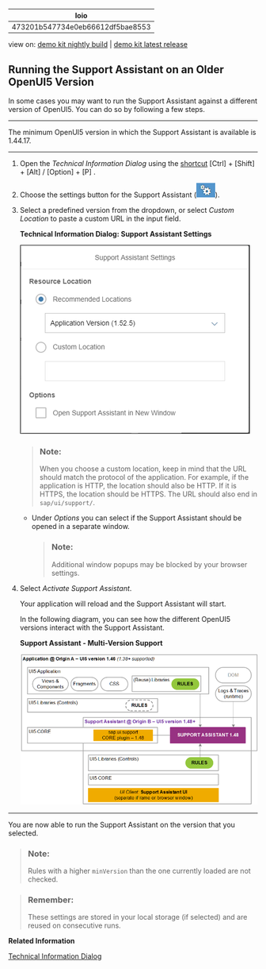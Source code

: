 <!-- loio473201b547734e0eb66612df5bae8553 -->

| loio |
| -----|
| 473201b547734e0eb66612df5bae8553 |

<div id="loio">

view on: [demo kit nightly build](https://sdk.openui5.org/nightly/#/topic/473201b547734e0eb66612df5bae8553) | [demo kit latest release](https://sdk.openui5.org/topic/473201b547734e0eb66612df5bae8553)</div>

## Running the Support Assistant on an Older OpenUI5 Version

In some cases you may want to run the Support Assistant against a different version of OpenUI5. You can do so by following a few steps.

***

The minimum OpenUI5 version in which the Support Assistant is available is 1.44.17.

***

1.  Open the *Technical Information Dialog* using the [shortcut](Keyboard_Shortcuts_for_OpenUI5_Tools_154844c.md)  [Ctrl\] + [Shift\] + [Alt\] / [Option\] + [P\] .

2.  Choose the settings button for the Support Assistant \(![](images/loio4c9d605dc8cf4457b478b618d6824b0f_HiRes.png)\).

3.  Select a predefined version from the dropdown, or select *Custom Location* to paste a custom URL in the input field.

       
      
    **Technical Information Dialog: Support Assistant Settings**

     ![](images/loio76e6ee08329741b895ec64627d96702e_HiRes.png "Technical Information Dialog: Support Assistant Settings") 

    > ### Note:  
    > When you choose a custom location, keep in mind that the URL should match the protocol of the application. For example, if the application is HTTP, the location should also be HTTP. If it is HTTPS, the location should be HTTPS. The URL should also end in `sap/ui/support/`.

    -   Under *Options* you can select if the Support Assistant should be opened in a separate window.

        > ### Note:  
        > Additional window popups may be blocked by your browser settings.


4.  Select *Activate Support Assistant*.

    Your application will reload and the Support Assistant will start.

    In the following diagram, you can see how the different OpenUI5 versions interact with the Support Assistant.

      
      
    **Support Assistant - Multi-Version Support**

     ![](images/loiof976dcdee0de41fd957fc8c672356d17_LowRes.png "Support Assistant - Multi-Version Support") 


***

You are now able to run the Support Assistant on the version that you selected.

> ### Note:  
> Rules with a higher `minVersion` than the one currently loaded are not checked.

> ### Remember:  
> These settings are stored in your local storage \(if selected\) and are reused on consecutive runs.

**Related Information**  


[Technical Information Dialog](Technical_Information_Dialog_616a3ef.md#loio616a3ef07f554e20a3adf749c11f64e9 "The Technical Information dialog shows details of the OpenUI5 version currently being used in an app built with OpenUI5. You can use the Technical Information dialog to enable debug resources and open additional support tools to debug your app.")

